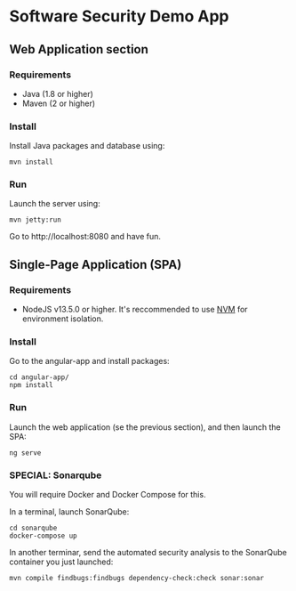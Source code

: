 # Software Security Demo App

## Web Application section

### Requirements

* Java (1.8 or higher)
* Maven (2 or higher)

### Install

Install Java packages and database using:

```shell
mvn install
```

### Run

Launch the server using:

```shell
mvn jetty:run
```

Go to http://localhost:8080 and have fun.

## Single-Page Application (SPA)

### Requirements

* NodeJS v13.5.0 or higher. It's reccommended to use
[NVM](https://github.com/nvm-sh/nvm) for environment isolation.

### Install

Go to the angular-app and install packages:

```shell
cd angular-app/
npm install
```

### Run

Launch the web application (se the previous section), and then launch the SPA:

```shell
ng serve
```

### SPECIAL: Sonarqube

You will require Docker and Docker Compose for this.

In a terminal, launch SonarQube:

```shell
cd sonarqube
docker-compose up
```

In another terminar, send the automated security analysis to the SonarQube
container you just launched:

```shell
mvn compile findbugs:findbugs dependency-check:check sonar:sonar
```
